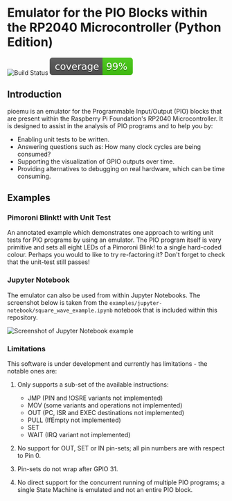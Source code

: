 # Emulator for the PIO Blocks within the RP2040 Microcontroller (Python Edition)

![Build Status](https://github.com/NathanY3G/rp2040-pio-emulator/actions/workflows/package-ci.yml/badge.svg) ![Coverage](./docs/images/coverage-badge.svg)

## Introduction
pioemu is an emulator for the Programmable Input/Output (PIO) blocks that are
present within the Raspberry Pi Foundation's RP2040 Microcontroller. It is
designed to assist in the analysis of PIO programs and to help you by:

* Enabling unit tests to be written.
* Answering questions such as: How many clock cycles are being consumed?
* Supporting the visualization of GPIO outputs over time.
* Providing alternatives to debugging on real hardware, which can be time consuming.

## Examples

### Pimoroni Blinkt! with Unit Test
An annotated example which demonstrates one approach to writing unit tests for
PIO programs by using an emulator. The PIO program itself is very primitive and
sets all eight LEDs of a Pimoroni Blink! to a single hard-coded colour. Perhaps
you would to like to try re-factoring it? Don't forget to check that the unit-test
still passes!

### Jupyter Notebook
The emulator can also be used from within Jupyter Notebooks. The screenshot below
is taken from the ``examples/jupyter-notebook/square_wave_example.ipynb`` notebook
that is included within this repository.

![Screenshot of Jupyter Notebook example](./docs/images/jupyter_example.png)

### Limitations
This software is under development and currently has limitations - the notable ones are:

1. Only supports a sub-set of the available instructions:

   * JMP (PIN and !OSRE variants not implemented)
   * MOV (some variants and operations not implemented)
   * OUT (PC, ISR and EXEC destinations not implemented)
   * PULL (IfEmpty not implemented)
   * SET
   * WAIT (IRQ variant not implemented)

1. No support for OUT, SET or IN pin-sets; all pin numbers are with respect to Pin 0.

1. Pin-sets do not wrap after GPIO 31.

1. No direct support for the concurrent running of multiple PIO programs;
   a single State Machine is emulated and not an entire PIO block.
